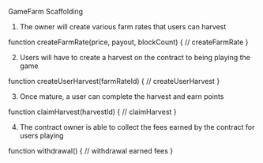 GameFarm Scaffolding
1. The owner will create various farm rates that users can harvest

function createFarmRate(price, payout, blockCount) {
    // createFarmRate
}

2. Users will have to create a harvest on the contract to being playing the game

function createUserHarvest(farmRateId) {
    // createUserHarvest
}

3. Once mature, a user can complete the harvest and earn points

function claimHarvest(harvestId) {
    // claimHarvest
}

4. The contract owner is able to collect the fees earned by the contract for users playing

function withdrawal() {
    // withdrawal earned fees
}